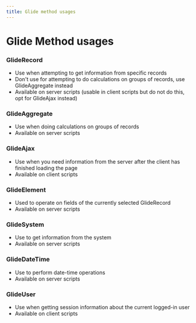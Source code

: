 ```yaml
---
title: Glide method usages
---
```


# Glide Method usages

### GlideRecord

* Use when attempting to get information from specific records
* Don't use for attempting to do calculations on groups of records, use GlideAggregate instead
* Available on server scripts (usable in client scripts but do not do this, opt for GlideAjax instead)

### GlideAggregate

* Use when doing calculations on groups of records
* Available on server scripts

### GlideAjax

* Use when you need information from the server after the client has finished loading the page
* Available on client scripts

### GlideElement

* Used to operate on fields of the currently selected GlideRecord
* Available on server scripts

### GlideSystem

* Use to get information from the system
* Available on server scripts

### GlideDateTime

* Use to perform date-time operations
* Available on server scripts

### GlideUser

* Use when getting session information about the current logged-in user
* Available on client scripts

